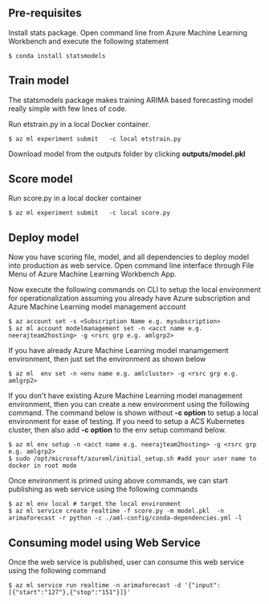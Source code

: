 
## Pre-requisites
Install stats package. Open command line from Azure Machine Learning Workbench and execute the following statement

```
$ conda install statsmodels
```

## Train model


The statsmodels package makes training ARIMA based forecasting model really simple with few lines of code.

Run etstrain.py in a local Docker container.
```
$ az ml experiment submit   -c local etstrain.py
```

Download model from the outputs folder by clicking **outputs/model.pkl** 


## Score model


Run score.py in a local docker container
```
$ az ml experiment submit   -c local score.py
```

## Deploy model

Now you have scoring file, model, and all dependencies to deploy model into production as web service. Open command line interface through File Menu of Azure Machine Learning Workbench App. 

Now execute the following commands on CLI to setup the local environment for operationalization assuming you already have Azure subscription and Azure Machine Learning model management account
```
$ az account set -s <Subscription Name e.g. mysubscription>
$ az ml account modelmanagement set -n <acct name e.g. neerajteam2hosting> -g <rsrc grp e.g. amlgrp2>
```

If you have already Azure Machine Learning model manamgement environment, then just set the environment as shown below

```
$ az ml  env set -n <env name e.g. amlcluster> -g <rsrc grp e.g. amlgrp2>
```

If you don't have existing Azure Machine Learning model management environment, then you can create a new environment using the following command. The command below is shown without **-c option** to setup a local environment for ease of testing. If you need to setup a ACS Kubernetes cluster, then also add **-c option** to the env setup command below. 

```
$ az ml env setup -n <acct name e.g. neerajteam2hosting> -g <rsrc grp e.g. amlgrp2>
$ sudo /opt/microsoft/azureml/initial_setup.sh #add your user name to docker in root mode
```
Once environment is primed using above commands, we can start publishing as web service using the following commands
```	
$ az ml env local # target the local environment
$ az ml service create realtime -f score.py -m model.pkl  -n arimaforecast -r python -c ./aml-config/conda-dependencies.yml -l
```
## Consuming model using Web Service

Once the web service is published, user can consume this web service using the following command
```
$ az ml service run realtime -n arimaforecast -d '{"input":[{"start":"127"},{"stop":"151"}]}'
```
